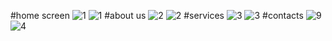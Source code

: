 #home screen
![1](/view/g1.png)
![1](/view/gm1.png)
#about us
![2](/view/g2.png)
![2](/view/gm2.png)
#services
![3](/view/g3.png)
![3](/view/gm3.png)
#contacts
![9](/view/g4.png)
![4](/view/gm4.png)




